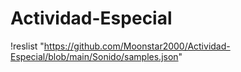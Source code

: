 # Actividad-Especial


!reslist "https://github.com/Moonstar2000/Actividad-Especial/blob/main/Sonido/samples.json"
